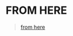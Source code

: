 
# FROM HERE

> [from here](https://bheisler.github.io/criterion.rs/book/getting_started.html#getting-started)

